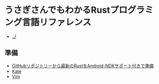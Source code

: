 # うさぎさんでもわかるRustプログラミング言語リファレンス
- [../](../)

## 準備
- [GitHubリポジトリーから最新のRustをAndroid-NDKサポート付きで準備](GitHubリポジトリーから最新のRustをAndroid-NDKサポート付きで準備.md)
- [Kate](Kate.md)
- [Vim](Vim.md)
